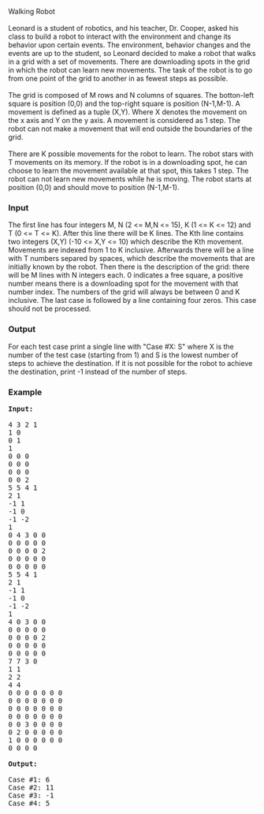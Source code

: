 <p>Walking Robot<br><br>Leonard is a student of robotics, and his teacher, Dr. Cooper, asked his class to build a robot to interact with the environment and change its behavior upon certain events. The environment, behavior changes and the events are up to the student, so Leonard decided to make a robot that walks in a grid with a set of movements. There are downloading spots in the grid in which the robot can learn new movements. The task of the robot is to go from one point of the grid to another in as fewest steps as possible.<br><br>The grid is composed of M rows and N columns of squares. The botton-left square is position (0,0) and the top-right square is position (N-1,M-1). A movement is defined as a tuple (X,Y). Where X denotes the movement on the x axis and Y on the y axis. A movement is considered as 1 step. The robot can not make a movement that will end outside the boundaries of the grid.<br><br>There are K possible movements for the robot to learn. The robot stars with T movements on its memory. If the robot is in a downloading spot, he can choose to learn the movement available at that spot, this takes 1 step. The robot can not learn new movements while he is moving. The robot starts at position (0,0) and should move to position (N-1,M-1).</p>
<h3>Input</h3>
<p>The first line has four integers M, N (2 &lt;= M,N &lt;= 15), K (1 &lt;=  K &lt;= 12) and T (0 &lt;= T &lt;= K). After this line there will be K  lines. The Kth line contains two integers (X,Y) (-10 &lt;= X,Y &lt;= 10)  which describe the Kth movement. Movements are indexed from 1 to K  inclusive. Afterwards there will be a line with T numbers separed by  spaces, which describe the movements that are initially known by the  robot. Then there is the description of the grid: there will be M lines  with N integers each. 0 indicates a free square, a positive number means  there is a downloading spot for the movement with that number index.  The numbers of the grid will always be between 0 and K inclusive. The  last case is followed by a line containing four zeros. This case should  not be processed.</p>
<h3>Output</h3>
<p>For each test case print a single line with "Case #X: S" where X is the  number of the test case (starting from 1) and S is the lowest number of  steps to achieve the destination. If it is not possible for the robot to  achieve the destination, print -1 instead of the number of steps.</p>
<h3>Example</h3>
<pre><strong>Input:</strong><br><br>4 3 2 1<br>1 0<br>0 1<br>1<br>0 0 0<br>0 0 0<br>0 0 0<br>0 0 2<br>5 5 4 1<br>2 1<br>-1 1<br>-1 0<br>-1 -2<br>1<br>0 4 3 0 0<br>0 0 0 0 0<br>0 0 0 0 2<br>0 0 0 0 0<br>0 0 0 0 0<br>5 5 4 1<br>2 1<br>-1 1<br>-1 0<br>-1 -2<br>1<br>4 0 3 0 0<br>0 0 0 0 0<br>0 0 0 0 2<br>0 0 0 0 0<br>0 0 0 0 0<br>7 7 3 0<br>1 1<br>2 2<br>4 4<br>0 0 0 0 0 0 0<br>0 0 0 0 0 0 0<br>0 0 0 0 0 0 0<br>0 0 0 0 0 0 0<br>0 0 3 0 0 0 0<br>0 2 0 0 0 0 0<br>1 0 0 0 0 0 0<br>0 0 0 0
<br><strong>Output:</strong>
<br>Case #1: 6<br>Case #2: 11<br>Case #3: -1<br>Case #4: 5</pre>